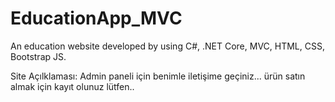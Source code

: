 # EducationApp_MVC
An education website developed by using C#, .NET Core, MVC, HTML, CSS, Bootstrap JS.

Site Açılklaması:
Admin paneli için benimle iletişime geçiniz...
ürün satın almak için kayıt olunuz lütfen..

